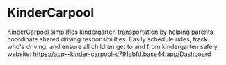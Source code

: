 # KinderCarpool
KinderCarpool simplifies kindergarten transportation by helping parents coordinate shared driving responsibilities. Easily schedule rides, track who's driving, and ensure all children get to and from kindergarten safely.
website: https://app--kinder-carpool-c791abfd.base44.app/Dashboard
